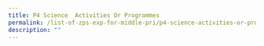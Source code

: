 ```yaml
---
title: P4 Science  Activities Or Programmes
permalink: /list-of-zps-exp-for-middle-pri/p4-science-activities-or-programmes/
description: ""
---
```

